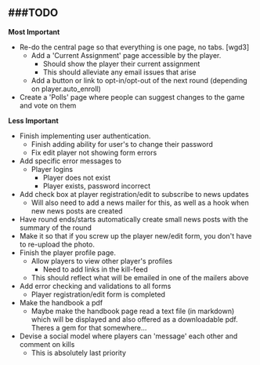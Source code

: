 ###TODO
------------------
**Most Important**

- Re-do the central page so that everything is one page, no tabs. [wgd3]
  - Add a 'Current Assignment' page accessible by the player.
    - Should show the player their current assignment
    - This should alleviate any email issues that arise
  - Add a button or link to opt-in/opt-out of the next round (depending on player.auto_enroll)
- Create a 'Polls' page where people can suggest changes to the game and vote on them

**Less Important**
- Finish implementing user authentication.
  - Finish adding ability for user's to change their password
  - Fix edit player not showing form errors
- Add specific error messages to
  - Player logins
    - Player does not exist
    - Player exists, password incorrect
- Add check box at player registration/edit to subscribe to news updates
  - Will also need to add a news mailer for this, as well as a hook when new news posts are created
- Have round ends/starts automatically create small news posts with the summary of the round
- Make it so that if you screw up the player new/edit form, you don't have to re-upload the photo.
- Finish the player profile page.
  - Allow players to view other player's profiles
    - Need to add links in the kill-feed
  - This should reflect what will be emailed in one of the mailers above
- Add error checking and validations to all forms
  - Player registration/edit form is completed
- Make the handbook a pdf
  - Maybe make the handbook page read a text file (in markdown) which will be displayed and also offered as a downloadable pdf. Theres a gem for that somewhere...
- Devise a social model where players can 'message' each other and comment on kills
  - This is absolutely last priority

